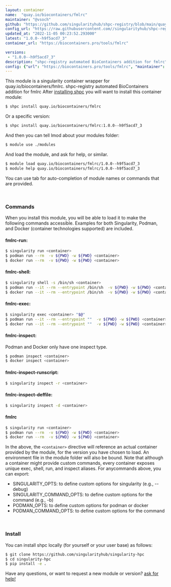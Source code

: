 ```yaml
---
layout: container
name:  "quay.io/biocontainers/fmlrc"
maintainer: "@vsoch"
github: "https://github.com/singularityhub/shpc-registry/blob/main/quay.io/biocontainers/fmlrc/container.yaml"
config_url: "https://raw.githubusercontent.com//singularityhub/shpc-registry/main/quay.io/biocontainers/fmlrc/container.yaml"
updated_at: "2022-11-05 00:23:52.293000"
latest: "1.0.0--h9f5acd7_3"
container_url: "https://biocontainers.pro/tools/fmlrc"

versions:
 - "1.0.0--h9f5acd7_3"
description: "shpc-registry automated BioContainers addition for fmlrc"
config: {"url": "https://biocontainers.pro/tools/fmlrc", "maintainer": "@vsoch", "description": "shpc-registry automated BioContainers addition for fmlrc", "latest": {"1.0.0--h9f5acd7_3": "sha256:d25fa01b746efa08c7041461c8866aba3f242c4c522186886ad5dc680daed85a"}, "tags": {"1.0.0--h9f5acd7_3": "sha256:d25fa01b746efa08c7041461c8866aba3f242c4c522186886ad5dc680daed85a"}, "docker": "quay.io/biocontainers/fmlrc"}
---
```


This module is a singularity container wrapper for quay.io/biocontainers/fmlrc.
shpc-registry automated BioContainers addition for fmlrc
After [installing shpc](#install) you will want to install this container module:


```bash
$ shpc install quay.io/biocontainers/fmlrc
```

Or a specific version:

```bash
$ shpc install quay.io/biocontainers/fmlrc:1.0.0--h9f5acd7_3
```

And then you can tell lmod about your modules folder:

```bash
$ module use ./modules
```

And load the module, and ask for help, or similar.

```bash
$ module load quay.io/biocontainers/fmlrc/1.0.0--h9f5acd7_3
$ module help quay.io/biocontainers/fmlrc/1.0.0--h9f5acd7_3
```

You can use tab for auto-completion of module names or commands that are provided.

<br>

### Commands

When you install this module, you will be able to load it to make the following commands accessible.
Examples for both Singularity, Podman, and Docker (container technologies supported) are included.

#### fmlrc-run:

```bash
$ singularity run <container>
$ podman run --rm  -v ${PWD} -w ${PWD} <container>
$ docker run --rm  -v ${PWD} -w ${PWD} <container>
```

#### fmlrc-shell:

```bash
$ singularity shell -s /bin/sh <container>
$ podman run --it --rm --entrypoint /bin/sh  -v ${PWD} -w ${PWD} <container>
$ docker run --it --rm --entrypoint /bin/sh  -v ${PWD} -w ${PWD} <container>
```

#### fmlrc-exec:

```bash
$ singularity exec <container> "$@"
$ podman run --it --rm --entrypoint ""  -v ${PWD} -w ${PWD} <container> "$@"
$ docker run --it --rm --entrypoint ""  -v ${PWD} -w ${PWD} <container> "$@"
```

#### fmlrc-inspect:

Podman and Docker only have one inspect type.

```bash
$ podman inspect <container>
$ docker inspect <container>
```

#### fmlrc-inspect-runscript:

```bash
$ singularity inspect -r <container>
```

#### fmlrc-inspect-deffile:

```bash
$ singularity inspect -d <container>
```



#### fmlrc

```bash
$ singularity run <container>
$ podman run --rm  -v ${PWD} -w ${PWD} <container>
$ docker run --rm  -v ${PWD} -w ${PWD} <container>
```


In the above, the `<container>` directive will reference an actual container provided
by the module, for the version you have chosen to load. An environment file in the
module folder will also be bound. Note that although a container
might provide custom commands, every container exposes unique exec, shell, run, and
inspect aliases. For anycommands above, you can export:

 - SINGULARITY_OPTS: to define custom options for singularity (e.g., --debug)
 - SINGULARITY_COMMAND_OPTS: to define custom options for the command (e.g., -b)
 - PODMAN_OPTS: to define custom options for podman or docker
 - PODMAN_COMMAND_OPTS: to define custom options for the command

<br>

### Install

You can install shpc locally (for yourself or your user base) as follows:

```bash
$ git clone https://github.com/singularityhub/singularity-hpc
$ cd singularity-hpc
$ pip install -e .
```

Have any questions, or want to request a new module or version? [ask for help!](https://github.com/singularityhub/singularity-hpc/issues)